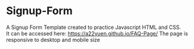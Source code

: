 # Signup-Form
A Signup Form Template created to practice Javascript HTML and CSS.  
It can be accessed here: https://a22yuen.github.io/FAQ-Page/
The page is responsive to desktop and mobile size
